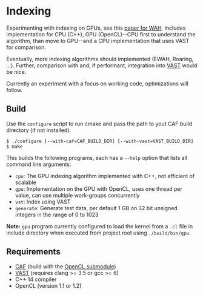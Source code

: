 # Indexing

Experimenting with indexing on GPUs, see this [paper for WAH](http://alumni.cs.ucr.edu/~mvlachos/pubs/netfli_gpu.pdf). Includes implementation for CPU (C++), GPU (OpenCL)--CPU first to understand the algorithm, than move to GPU--and a CPU implementation that uses VAST for comparison.

Eventually, more indexing algorithms should implemented (EWAH, Roaring, ...). Further, comparison with and, if performant, integration into [VAST](vast.io) would be nice.

Currently an experiment with a focus on working code, optimizations will follow.

## Build

Use the `configure` script to run cmake and pass the path to yout CAF build directory (if not installed).

```
$ ./configure [--with-caf=CAF_BUILD_DIR] [--with-vast=VAST_BUILD_DIR]
$ make
```

This builds the following programs, each has a `--help` option that lists all command line arguments:

* `cpu`: The GPU indexing algorithm implemented with C++, not efficient of scalable
* `gpu`: Implementation on the GPU with OpenCL, uses one thread per value, can use multiple work-groups concurrently
* `vst`: Index using VAST
* `generate`: Generate test data, per default 1 GB on 32 bit unsigned integers in the range of 0 to 1023

**Note:** `gpu` program currently configured to load the kernel from a `.cl` file in include directory when executed from project root using `./build/bin/gpu`.

## Requirements

* [CAF](https://github.com/actor-framework/actor-framework) (build with the [OpenCL submodule](https://github.com/actor-framework/opencl))
* [VAST](https://github.com/vast-io) (requires clang >= 3.5 or gcc >= 6)
* C++ 14 compiler
* OpenCL (version 1.1 or 1.2)
